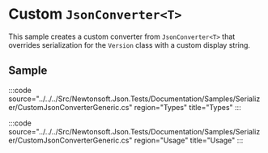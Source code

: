 ﻿# Custom `JsonConverter<T>`

This sample creates a custom converter from `JsonConverter<T>` that overrides serialization for the `Version` class with a custom display string.

## Sample

:::code source="../../../Src/Newtonsoft.Json.Tests/Documentation/Samples/Serializer/CustomJsonConverterGeneric.cs" region="Types" title="Types" :::

:::code source="../../../Src/Newtonsoft.Json.Tests/Documentation/Samples/Serializer/CustomJsonConverterGeneric.cs" region="Usage" title="Usage" :::